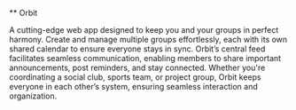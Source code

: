 ** Orbit

A cutting-edge web app designed to keep you and your groups in perfect harmony. Create and manage multiple groups effortlessly, each with its own shared calendar to ensure everyone stays in sync. Orbit’s central feed facilitates seamless communication, enabling members to share important announcements, post reminders, and stay connected. Whether you're coordinating a social club, sports team, or project group, Orbit keeps everyone in each other’s system, ensuring seamless interaction and organization.
